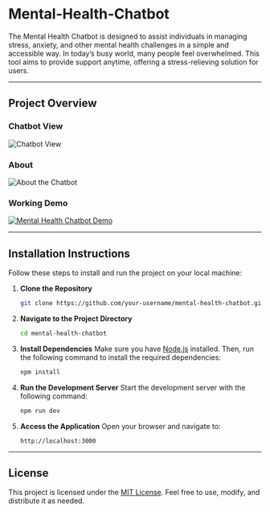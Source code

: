 # Mental-Health-Chatbot

The Mental Health Chatbot is designed to assist individuals in managing stress, anxiety, and other mental health challenges in a simple and accessible way. In today’s busy world, many people feel overwhelmed. This tool aims to provide support anytime, offering a stress-relieving solution for users.

---

## Project Overview

### Chatbot View
![Chatbot View](https://github.com/user-attachments/assets/f19cf329-f655-4005-8871-52a8295cca93)

### About
![About the Chatbot](https://github.com/user-attachments/assets/6b61b7fa-303c-46ac-bd34-b06915e7624a)

### Working Demo
[![Mental Health Chatbot Demo](https://img.youtube.com/vi/YuRDvZcbAKA/maxresdefault.jpg)](https://youtu.be/YuRDvZcbAKA)

---

## Installation Instructions

Follow these steps to install and run the project on your local machine:

1. **Clone the Repository**
   ```bash
   git clone https://github.com/your-username/mental-health-chatbot.git
   ```

2. **Navigate to the Project Directory**
   ```bash
   cd mental-health-chatbot
   ```

3. **Install Dependencies**
   Make sure you have [Node.js](https://nodejs.org/) installed. Then, run the following command to install the required dependencies:
   ```bash
   npm install
   ```

4. **Run the Development Server**
   Start the development server with the following command:
   ```bash
   npm run dev
   ```

5. **Access the Application**
   Open your browser and navigate to:
   ```
   http://localhost:3000
   ```

---

## License

This project is licensed under the [MIT License](LICENSE). Feel free to use, modify, and distribute it as needed.

